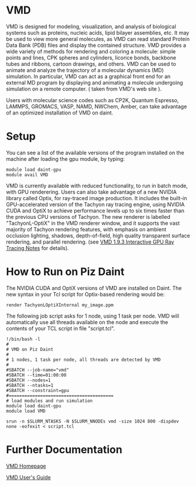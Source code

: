 # VMD

VMD is designed for modeling, visualization, and analysis of biological systems such as proteins, nucleic acids, lipid bilayer assemblies, etc. It may be used to view more general molecules, as VMD can read standard Protein Data Bank (PDB) files and display the contained structure. VMD provides a wide variety of methods for rendering and coloring a molecule: simple points and lines, CPK spheres and cylinders, licorice bonds, backbone tubes and ribbons, cartoon drawings, and others. VMD can be used to animate and analyze the trajectory of a molecular dynamics (MD) simulation. In particular, VMD can act as a graphical front end for an external MD program by displaying and animating a molecule undergoing simulation on a remote computer. ( taken from VMD's web site ).

Users with molecular science codes such as CP2K, Quantum Espresso, LAMMPS, GROMACS, VASP, NAMD, NWChem, Amber, can take advantage of an optimized installation of VMD on daint.

# Setup

You can see a list of the available versions of the program installed on the machine after loading the gpu module, by typing:

```
module load daint-gpu
module avail VMD
```

VMD is currently available with reduced functionality, to run in batch mode, with GPU renderering. Users can also take advantage of a new NVIDIA library called Optix, for ray-traced image production. It includes the built-in GPU-accelerated version of the Tachyon ray tracing engine, using NVIDIA CUDA and OptiX to achieve performance levels up to six times faster than the previous CPU versions of Tachyon. The new renderer is labelled "TachyonL-OptiX" in the VMD renderer window, and it supports the vast majority of Tachyon rendering features, with emphasis on ambient occlusion lighting, shadows, depth-of-field, high quality transparent surface rendering, and parallel rendering. (see [VMD 1.9.3 Interactive GPU Ray Tracing Notes](http://www.ks.uiuc.edu/Research/vmd/vmd-1.9.3/optix.html) for details).

# How to Run on Piz Daint

The NVIDIA CUDA and OptiX versions of VMD are installed on Daint. The new syntax in your Tcl script for Optix-based rendering would be:

```
render TachyonLOptiXInternal my_image.ppm
```
The following job script asks for 1 node, using 1 task per node. VMD will automatically use all threads available on the node and execute the contents of your TCL script in file "script.tcl".
		
```
!/bin/bash -l
#
# VMD on Piz Daint
# 
# 1 nodes, 1 task per node, all threads are detected by VMD
# 
#SBATCH --job-name="vmd"
#SBATCH --time=01:00:00
#SBATCH --nodes=1
#SBATCH --ntasks=1
#SBATCH --constraint=gpu
#========================================
# load modules and run simulation
module load daint-gpu
module load VMD

srun -n $SLURM_NTASKS -N $SLURM_NNODEs vmd -size 1024 800 -dispdev none -eofexit < script.tcl
```

# Further Documentation

[VMD Homepage](http://www.ks.uiuc.edu/Research/vmd/)

[VMD User's Guide](http://www.ks.uiuc.edu/Research/vmd/current/docs.html)
			
